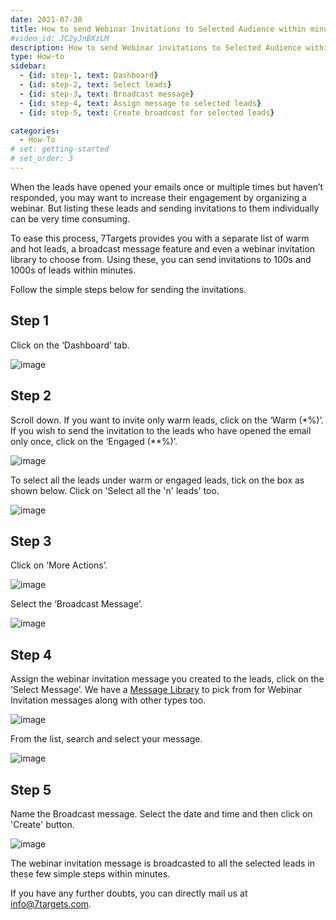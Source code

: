 ```yaml
---
date: 2021-07-30
title: How to send Webinar Invitations to Selected Audience within minutes. Or How to Broadcast a message
#video_id: JC2yJnBXzLM
description: How to send Webinar invitations to Selected Audience within minutes, such as to engaged leads or warm leads. This is also about how to broadcast a message to one or more leads.
type: How-to
sidebar:
  - {id: step-1, text: Dashboard}
  - {id: step-2, text: Select leads}
  - {id: step-3, text: Broadcast message}
  - {id: step-4, text: Assign message to selected leads}
  - {id: step-5, text: Create broadcast for selected leads}

categories:
  - How-To
# set: getting-started
# set_order: 3
---
```


When the leads have opened your emails once or multiple times but haven’t responded, you may want to increase their engagement by organizing a webinar. But listing these leads and sending invitations to them individually can be very time consuming.

To ease this process, 7Targets provides you with a separate list of warm and hot leads, a broadcast message feature and even a webinar invitation library to choose from. Using these, you can send invitations to 100s and 1000s of leads within minutes.

Follow the simple steps below for sending the invitations.

## Step 1

Click on the ‘Dashboard’ tab.

![image](../../images/webinar-8.png)

## Step 2

Scroll down. If you want to invite only warm leads, click on the ‘Warm (*%)’. If you wish to send the invitation to the leads who have opened the email only once, click on the ‘Engaged (**%)’.

![image](../../images/webinar-9.png)

To select all the leads under warm or engaged leads, tick on the box as shown below. Click on 'Select all the 'n' leads' too.

![image](../../images/webinar-10.png)

## Step 3

Click on ‘More Actions’.

![image](../../images/webinar-11.png)

Select the ‘Broadcast Message’.

![image](../../images/webinar-12.png)

## Step 4

Assign the webinar invitation message you created to the leads, click on the ‘Select Message’. We have a [Message Library](../../manage-org/organization-message-library/) to pick from for Webinar Invitation messages along with other types too.

![image](../../images/webinar-13.png)

From the list, search and select your message.

![image](../../images/webinar-14.png)

## Step 5

Name the Broadcast message. Select the date and time and then click on 'Create' button. 

![image](../../images/webinar-50.png)

The webinar invitation message is broadcasted to all the selected leads in these few simple steps within minutes. 

If you have any further doubts, you can directly mail us at info@7targets.com.
